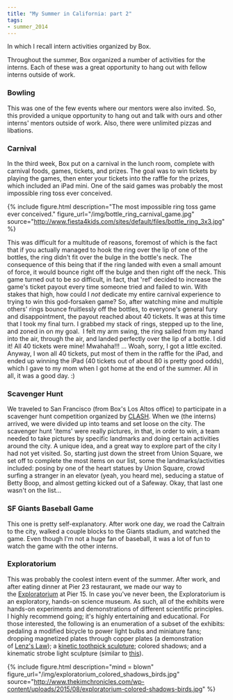 ```yaml
---
title: "My Summer in California: part 2"
tags:
- summer_2014
---
```


In which I recall intern activities organized by Box.

Throughout the summer, Box organized a number of activities for the interns. Each of these was a great opportunity to hang out with fellow interns outside of work.

<!--more-->

### Bowling
This was one of the few events where our mentors were also invited. So, this provided a unique opportunity to hang out and talk with ours and other interns' mentors outside of work. Also, there were unlimited pizzas and libations.

### Carnival
In the third week, Box put on a carnival in the lunch room, complete with carnival foods, games, tickets, and prizes. The goal was to win tickets by playing the games, then enter your tickets into the raffle for the prizes, which included an iPad mini. One of the said games was probably the most impossible ring toss ever conceived.

{% include figure.html description="The most impossible ring toss game ever conceived." figure_url="/img/bottle_ring_carnival_game.jpg" source="http://www.fiesta4kids.com/sites/default/files/bottle_ring_3x3.jpg" %}

This was difficult for a multitude of reasons, foremost of which is the fact that if you actually managed to hook the ring over the lip of one of the bottles, the ring didn't fit over the bulge in the bottle's neck. The consequence of this being that if the ring landed with even a small amount of force, it would bounce right off the bulge and then right off the neck. This game turned out to be _so_ difficult, in fact, that 'ref' decided to increase the game's ticket payout every time someone tried and failed to win. With stakes that high, how could I _not_ dedicate my entire carnival experience to trying to win this god-forsaken game? So, after watching mine and multiple others' rings bounce fruitlessly off the bottles, to everyone's general fury and disappointment, the payout reached about 40 tickets. It was at this time that I took my final turn. I grabbed my stack of rings, stepped up to the line, and zoned in on my goal.  I felt my arm swing, the ring sailed from my hand into the air, through the air, and landed perfectly over the lip of a bottle. I did it! All 40 tickets were mine! Mwahaha!!! ... Woah, sorry, I got a little excited. Anyway, I won all 40 tickets, put most of them in the raffle for the iPad, and ended up winning the iPad (40 tickets out of about 80 is pretty good odds), which I gave to my mom when I got home at the end of the summer. All in all, it was a good day. :)

### Scavenger Hunt
We traveled to San Francisco (from Box's Los Altos office) to participate in a scavenger hunt competition organized by [CLASH](http://www.clashsf.com/). When we (the interns) arrived, we were divided up into teams and set loose on the city. The scavenger hunt 'items' were really pictures, in that, in order to win, a team needed to take pictures by specific landmarks and doing certain activities around the city. A unique idea, and a great way to explore part of the city I had not yet visited. So, starting just down the street from Union Square, we set off to complete the most items on our list, some the landmarks/activities included: posing by one of the heart statues by Union Square, crowd surfing a stranger in an elevator (yeah, you heard me), seducing a statue of Betty Boop, and almost getting kicked out of a Safeway. Okay, that last one wasn't on the list...

### SF Giants Baseball Game
This one is pretty self-explanatory. After work one day, we road the Caltrain to the city, walked a couple blocks to the Giants stadium, and watched the game. Even though I'm not a huge fan of baseball, it was a lot of fun to watch the game with the other interns.

### Exploratorium
This was probably the coolest intern event of the summer. After work, and after eating dinner at Pier 23 restaurant, we made our way to the [Exploratorium](http://www.exploratorium.edu/) at Pier 15. In case you've never been, the Exploratorium is an exploratory, hands-on science museum. As such, all of the exhibits were hands-on experiments and demonstrations of different scientific principles. I highly recommend going; it's highly entertaining and educational. For those interested, the following is an enumeration of a subset of the exhibits: pedaling a modified bicycle to power light bulbs and miniature fans; dropping magnetized plates through copper plates (a demonstration of [Lenz's Law](http://video.mit.edu/watch/physics-demo-lenzs-law-with-copper-pipe-10268/)); a [kinetic toothpick sculpture](http://youtu.be/OG5DkJWbeEg); colored shadows; and a kinematic strobe light sculpture (similar to [this](http://youtu.be/6gEnB0dBoFQ)).

{% include figure.html description="mind = blown" figure_url="/img/exploratorium_colored_shadows_birds.jpg" source="http://www.thekimchronicles.com/wp-content/uploads/2015/08/exploratorium-colored-shadows-birds.jpg" %}
